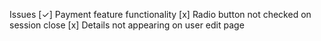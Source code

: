 Issues
[✓] Payment feature functionality
[x] Radio button not checked on session close
[x] Details not appearing on user edit page

